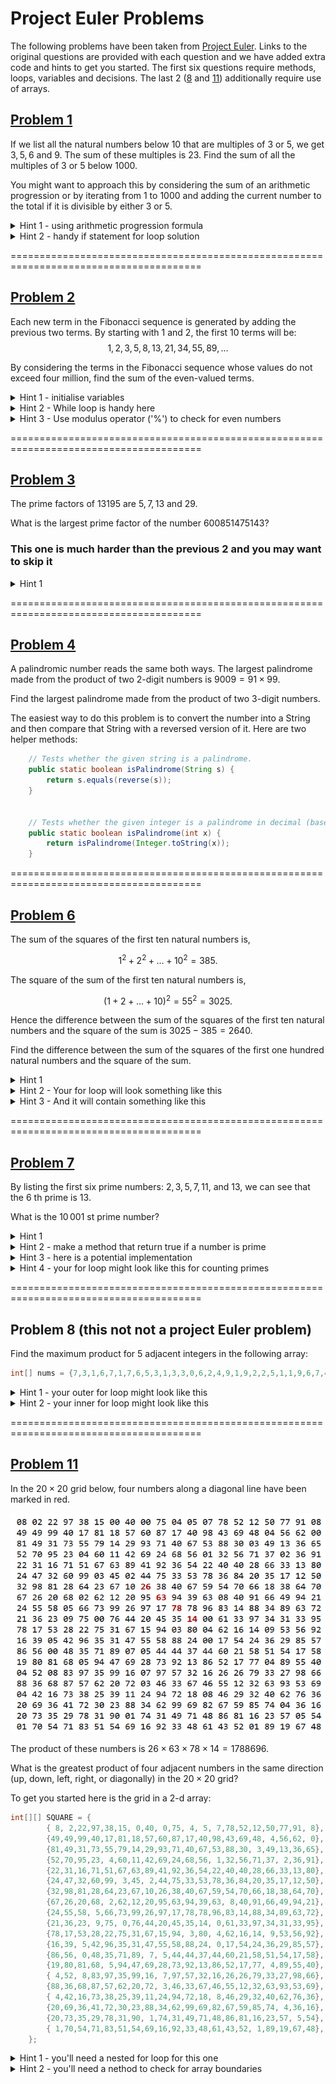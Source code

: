 # Project Euler Problems

The following problems have been taken from [Project Euler](https://projecteuler.net/). Links to the original questions are provided with each question and we have added extra code and hints to get you started. The first six questions require methods, loops, variables and decisions. The last 2 ([8](https://github.com/UoB-SummerSchool/Programming-in-Java-Questions/tree/main#problem-8-this-not-not-a-project-euler-problem) and [11](https://github.com/UoB-SummerSchool/Programming-in-Java-Questions/tree/main#problem-11)) additionally require use of arrays.  

## [Problem 1](https://projecteuler.net/problem=1)
If we list all the natural numbers below $10$ that are multiples of $3$ or $5$, we get $3, 5, 6$ and $9$. The sum of these multiples is $23$.
Find the sum of all the multiples of $3$ or $5$ below $1000$.

You might want to approach this by considering the sum of an arithmetic progression or by iterating from 1 to 1000 and adding the current number to the total if it is divisible by either 3 or 5.

<details>
    <summary>Hint 1 - using arithmetic progression formula</summary>
	
    Since we need to find the sum of all multiples, it would make sense to list out all the
	multiple of a number in a sequence. Since it is a sequence, we can discuss as to what type
	of sequence it is. This one turns out to be an arithmetic progression. The sum of an A.P is
	n*(2*a + (n-1)*d)/2 where 'n' is the number of terms, 'a' is the first term of the series
	and 'd' is the difference between any two consecutive terms of the sequence.
	Use the formula of sum of arithmetic progressions and add the progressions of 3 and 5 
	and subtract the common progression once from them i.e the progression of 15. This gives us
	the sum of all the multiples of both 5 and 3.
</details>

<details>
<summary>Hint 2 - handy if statement for loop solution</summary>
	
```Java
if (i % 3 == 0 || i % 5 == 0){...}
```
</details>

=======================================================================================
## [Problem 2](https://projecteuler.net/problem=2)
Each new term in the Fibonacci sequence is generated by adding the previous two terms. By starting with $1$ and $2$, the first $10$ terms will be:
$$1, 2, 3, 5, 8, 13, 21, 34, 55, 89, \dots$$

By considering the terms in the Fibonacci sequence whose values do not exceed four million, find the sum of the even-valued terms.

<details>
<summary>Hint 1 - initialise variables</summary>
	
```Java
int sum = 0;
int x = 1;  // Represents the current Fibonacci number being processed
int y = 2;  // Represents the next Fibonacci number in the sequence
```
</details>

<details>
<summary>Hint 2 - While loop is handy here</summary>
	
```Java
while (x <= 4000000) {...}
```
</details>

<details>
<summary>Hint 3 - Use modulus operator ('%') to check for even numbers</summary>
	
```Java
if (x % 2 == 0)
```
</details>

=======================================================================================
## [Problem 3](https://projecteuler.net/problem=3)
The prime factors of $13195$ are $5, 7, 13$ and $29$.

What is the largest prime factor of the number $600851475143$?

### This one is much harder than the previous 2 and you may want to skip it

<details>
<summary>Hint 1</summary>

By the fundamental theorem of arithmetic, every integer n > 1 has a unique factorization as a product of prime numbers. In other words, the theorem says that n = p_0 * p_1 * ... * p_{m-1}, where each p_i > 1 is prime but not necessarily unique. Now if we take the number n and repeatedly divide out its smallest factor (which must also be prime), then the last factor that we divide out must be the largest prime factor of n. For reference, 600851475143 = 71 * 839 * 1471 * 6857.
</details>

=======================================================================================
## [Problem 4](https://projecteuler.net/problem=4)
A palindromic number reads the same both ways. The largest palindrome made from the product of two $2$-digit numbers is $9009 = 91 \times 99$.

Find the largest palindrome made from the product of two $3$-digit numbers.

The easiest way to do this problem is to convert the number into a String and then compare that String with a reversed version of it. Here are two helper methods:

```Java
	// Tests whether the given string is a palindrome.
	public static boolean isPalindrome(String s) {
		return s.equals(reverse(s));
	}
	
	
	// Tests whether the given integer is a palindrome in decimal (base 10).
	public static boolean isPalindrome(int x) {
		return isPalindrome(Integer.toString(x));
	}
```

=======================================================================================
## [Problem 6](https://projecteuler.net/problem=6)
The sum of the squares of the first ten natural numbers is,

$$1^2 + 2^2 + \dots + 10^2 = 385.$$

The square of the sum of the first ten natural numbers is,

$$(1 + 2 + \dots + 10)^2 = 55^2 = 3025.$$

Hence the difference between the sum of the squares of the first ten natural numbers and the square of the sum is $3025 - 385 = 2640$.

Find the difference between the sum of the squares of the first one hundred natural numbers and the square of the sum.

<details>
<summary>Hint 1</summary>
Computers are fast, so we can implement this solution directly without any clever math.

* However for the mathematically inclined, there are closed-form formulas:
$$sum  = N(N + 1) / 2$$
$$sum2 = N(N + 1)(2N + 1) / 6$$ 
$$sum^2 - sum2 = (N^4 / 4) + (N^3 / 6) - (N^2 / 4) - (N / 6)$$
</details>

<details>
<summary>Hint 2 - Your for loop will look something like this</summary>
	
```Java
for (int i = 1; i <= N; i++) {...} // where N = 100
```
</details>

<details>
<summary>Hint 3 - And it will contain something like this</summary>
	
```Java
sum += i;
sum2 += i * i;
```
</details>

=======================================================================================
## [Problem 7](https://projecteuler.net/problem=7)
By listing the first six prime numbers: $2, 3, 5, 7, 11$, and $13$, we can see that the $6$ th prime is $13$.

What is the $10\,001$ st prime number?
<details>
<summary>Hint 1</summary>
Computers are fast, so we can implement this solution by testing each number individually for primeness, instead of using the more efficient sieve of Eratosthenes.
</details>

<details>
<summary>Hint 2 - make a method that return true if a number is prime</summary>
	
```Java
public static boolean isPrime(int x) {...}
```
</details>

<details>
<summary>Hint 3 - here is a potential implementation</summary>
	
```Java
// Tests whether the given non-negative integer is prime.
public static boolean isPrime(int x) {
	if (x < 0)
		throw new IllegalArgumentException("Negative number");
	if (x == 0 || x == 1)
		return false;
	else if (x == 2)
		return true;
	else {
		if (x % 2 == 0)
			return false;
		for (int i = 3, end = sqrt(x); i <= end; i += 2) {
			if (x % i == 0)
				return false;
		}
		return true;
	}
}
```
</details>

<details>
<summary>Hint 4 - your for loop might look like this for counting primes</summary>
	
```Java
for (int i = 2, count = 0; ; i++) {...}
```
</details>

=======================================================================================
## Problem 8 (this not not a project Euler problem)

Find the maximum product for 5 adjacent integers in the following array: 

```Java
int[] nums = {7,3,1,6,7,1,7,6,5,3,1,3,3,0,6,2,4,9,1,9,2,2,5,1,1,9,6,7,4,4,2,6,5,7,4,7,4,2,3,5,5,3,4,9,1,9,4,9,3,4};
```

<details>
<summary>Hint 1 - your outer for loop might look like this</summary>
	
```Java
for (int i = 0; i <= nums.length - 5; i++) {...}
```
</details>

<details>
<summary>Hint 2 - your inner for loop might look like this</summary>
	
```Java
for (int i = 0; i <= nums.length - 5; i++) {...}
```
</details>

=======================================================================================
## [Problem 11](https://projecteuler.net/problem=11)

In the $20 \times 20$ grid below, four numbers along a diagonal line have been marked in red.

![grid](grid.png)

The product of these numbers is $26 \times 63 \times 78 \times 14 = 1788696$.

What is the greatest product of four adjacent numbers in the same direction (up, down, left, right, or diagonally) in the $20 \times 20$ grid?

To get you started here is the grid in a 2-d array:

```Java
int[][] SQUARE = {
		{ 8, 2,22,97,38,15, 0,40, 0,75, 4, 5, 7,78,52,12,50,77,91, 8},
		{49,49,99,40,17,81,18,57,60,87,17,40,98,43,69,48, 4,56,62, 0},
		{81,49,31,73,55,79,14,29,93,71,40,67,53,88,30, 3,49,13,36,65},
		{52,70,95,23, 4,60,11,42,69,24,68,56, 1,32,56,71,37, 2,36,91},
		{22,31,16,71,51,67,63,89,41,92,36,54,22,40,40,28,66,33,13,80},
		{24,47,32,60,99, 3,45, 2,44,75,33,53,78,36,84,20,35,17,12,50},
		{32,98,81,28,64,23,67,10,26,38,40,67,59,54,70,66,18,38,64,70},
		{67,26,20,68, 2,62,12,20,95,63,94,39,63, 8,40,91,66,49,94,21},
		{24,55,58, 5,66,73,99,26,97,17,78,78,96,83,14,88,34,89,63,72},
		{21,36,23, 9,75, 0,76,44,20,45,35,14, 0,61,33,97,34,31,33,95},
		{78,17,53,28,22,75,31,67,15,94, 3,80, 4,62,16,14, 9,53,56,92},
		{16,39, 5,42,96,35,31,47,55,58,88,24, 0,17,54,24,36,29,85,57},
		{86,56, 0,48,35,71,89, 7, 5,44,44,37,44,60,21,58,51,54,17,58},
		{19,80,81,68, 5,94,47,69,28,73,92,13,86,52,17,77, 4,89,55,40},
		{ 4,52, 8,83,97,35,99,16, 7,97,57,32,16,26,26,79,33,27,98,66},
		{88,36,68,87,57,62,20,72, 3,46,33,67,46,55,12,32,63,93,53,69},
		{ 4,42,16,73,38,25,39,11,24,94,72,18, 8,46,29,32,40,62,76,36},
		{20,69,36,41,72,30,23,88,34,62,99,69,82,67,59,85,74, 4,36,16},
		{20,73,35,29,78,31,90, 1,74,31,49,71,48,86,81,16,23,57, 5,54},
		{ 1,70,54,71,83,51,54,69,16,92,33,48,61,43,52, 1,89,19,67,48},
	};
```

<details>
<summary>Hint 1 - you'll need a nested for loop for this one</summary>
	
```Java
for (int y = 0; y < SQUARE.length; y++) {
	for (int x = 0; x < SQUARE[y].length; x++) {
 		// Do stuff
 	}
 }
```
</details>

<details>
<summary>Hint 2 - you'll need a nethod to check for array boundaries</summary>
	
```Java
private static boolean isInBounds(int H, int W, int x, int y) {...}
```
</details>


